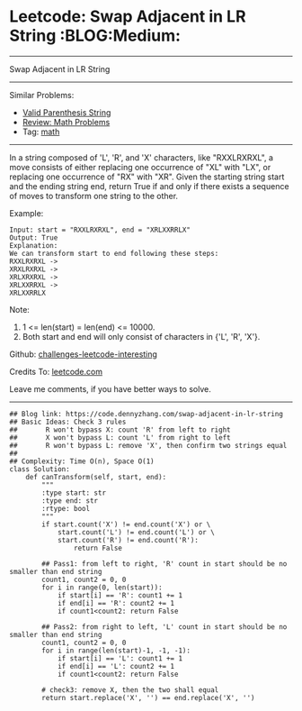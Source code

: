 # Leetcode: Swap Adjacent in LR String     :BLOG:Medium:


---

Swap Adjacent in LR String  

---

Similar Problems:  
-   [Valid Parenthesis String](https://code.dennyzhang.com/valid-parenthesis-string)
-   [Review: Math Problems](https://code.dennyzhang.com/review-math)
-   Tag: [math](https://code.dennyzhang.com/tag/math)

---

In a string composed of 'L', 'R', and 'X' characters, like "RXXLRXRXL", a move consists of either replacing one occurrence of "XL" with "LX", or replacing one occurrence of "RX" with "XR". Given the starting string start and the ending string end, return True if and only if there exists a sequence of moves to transform one string to the other.  

Example:  

    Input: start = "RXXLRXRXL", end = "XRLXXRRLX"
    Output: True
    Explanation:
    We can transform start to end following these steps:
    RXXLRXRXL ->
    XRXLRXRXL ->
    XRLXRXRXL ->
    XRLXXRRXL ->
    XRLXXRRLX

Note:  

1.  1 <= len(start) = len(end) <= 10000.
2.  Both start and end will only consist of characters in {'L', 'R', 'X'}.

Github: [challenges-leetcode-interesting](https://github.com/DennyZhang/challenges-leetcode-interesting/tree/master/swap-adjacent-in-lr-string)  

Credits To: [leetcode.com](https://leetcode.com/problems/swap-adjacent-in-lr-string/description/)  

Leave me comments, if you have better ways to solve.  

---

    ## Blog link: https://code.dennyzhang.com/swap-adjacent-in-lr-string
    ## Basic Ideas: Check 3 rules
    ##       R won't bypass X: count 'R' from left to right
    ##       X won't bypass L: count 'L' from right to left 
    ##       R won't bypass L: remove 'X', then confirm two strings equal
    ##
    ## Complexity: Time O(n), Space O(1)
    class Solution:
        def canTransform(self, start, end):
            """
            :type start: str
            :type end: str
            :rtype: bool
            """
            if start.count('X') != end.count('X') or \
                start.count('L') != end.count('L') or \
                start.count('R') != end.count('R'):
                    return False
    
            ## Pass1: from left to right, 'R' count in start should be no smaller than end string
            count1, count2 = 0, 0
            for i in range(0, len(start)):
                if start[i] == 'R': count1 += 1
                if end[i] == 'R': count2 += 1
                if count1<count2: return False
    
            ## Pass2: from right to left, 'L' count in start should be no smaller than end string
            count1, count2 = 0, 0
            for i in range(len(start)-1, -1, -1):
                if start[i] == 'L': count1 += 1
                if end[i] == 'L': count2 += 1
                if count1<count2: return False
    
            # check3: remove X, then the two shall equal
            return start.replace('X', '') == end.replace('X', '')